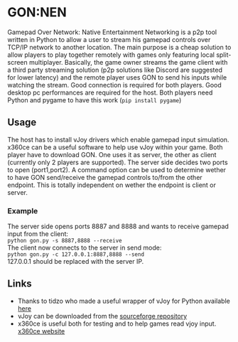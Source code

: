 # GON:NEN
Gamepad Over Network: Native Entertainment Networking is a p2p tool written in Python to allow a user to stream his gamepad controls over TCP/IP network to another location. The main purpose is a cheap solution to allow players to play together remotely with games only featuring local split-screen multiplayer. Basically, the game owner streams the game client with a third party streaming solution (p2p solutions like Discord are suggested for lower latency) and the remote player uses GON to send his inputs while watching the stream. Good connection is required for both players. Good desktop pc performances are required for the host.
Both players need Python and pygame to have this work (`pip install pygame`)
## Usage
The host has to install vJoy drivers which enable gamepad input simulation. x360ce can be a useful software to help use vJoy within your game. Both player have to download GON. One uses it as server, the other as client (currently only 2 players are supported).
The server side decides two ports to open (port1,port2). A command option can be used to determine wether to have GON send/receive the gamepad controls to/from the other endpoint. This is totally independent on wether the endpoint is client or server.
### Example
The server side opens ports 8887 and 8888 and wants to receive gamepad input from the client:  
```python gon.py -s 8887,8888 --receive```  
The client now connects to the server in send mode:  
```python gon.py -c 127.0.0.1:8887,8888 --send```  
127.0.0.1 should be replaced with the server IP.
## Links
- Thanks to tidzo who made a useful wrapper of vJoy for Python available [here](https://github.com/tidzo/pyvjoy)
- vJoy can be downloaded from the [sourceforge repository](http://vjoystick.sourceforge.net/site/)
- x360ce is useful both for testing and to help games read vjoy input. [x360ce website](https://www.x360ce.com/)
